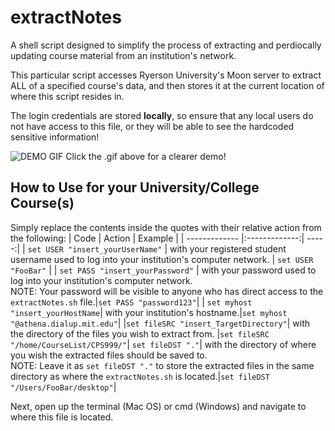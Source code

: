 # extractNotes
A shell script designed to simplify the process of extracting and perdiocally updating course material from an institution's network.

This particular script accesses Ryerson University's Moon server to extract ALL of a specified course's data, and then stores it at the current location of where this script resides in.

The login credentials are stored **locally**, so ensure that any local users do not have access to this file, or they will be able to see the hardcoded sensitive information!

![DEMO GIF](https://github.com/t10le/extractNotes/blob/main/demo.gif)
Click the .gif above for a clearer demo!


## How to Use for your University/College Course(s)
Simply replace the contents inside the quotes with their relative action from the following:
| Code        | Action           | Example  |
| ------------- |:-------------:| -----:|
| `set USER "insert_yourUserName"`   | with your registered student username used to log into your institution's computer network. | `set USER "FooBar"` |
| `set PASS "insert_yourPassword"`   | with your password used to log into your institution's computer network.<br />NOTE: Your password will be visible to anyone who has direct access to the `extractNotes.sh` file.|`set PASS "password123"`|
| `set myhost "insert_yourHostName`| with your institution's hostname.|`set myhost "@athena.dialup.mit.edu"`|
|`set fileSRC "insert_TargetDirectory"`| with the directory of the files you wish to extract from. |`set fileSRC "/home/CourseList/CPS999/"`|
`set fileDST "."`| with the directory of where you wish the extracted files should be saved to.<br />NOTE: Leave it as `set fileDST "."` to store the extracted files in the same directory as where the `extractNotes.sh` is located.|`set fileDST "/Users/FooBar/desktop"`|

Next, open up the terminal (Mac OS) or cmd (Windows) and navigate to where this file is located.
